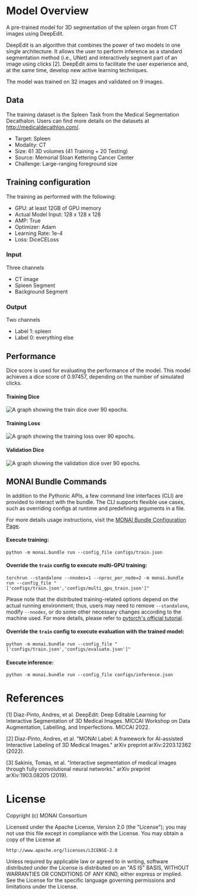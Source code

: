 # Model Overview
A pre-trained model for 3D segmentation of the spleen organ from CT images using DeepEdit.

DeepEdit is an algorithm that combines the power of two models in one single architecture. It allows the user to perform inference as a standard segmentation method (i.e., UNet) and interactively segment part of an image using clicks [2]. DeepEdit aims to facilitate the user experience and, at the same time, develop new active learning techniques.

The model was trained on 32 images and validated on 9 images.

## Data
The training dataset is the Spleen Task from the Medical Segmentation Decathalon. Users can find more details on the datasets at http://medicaldecathlon.com/.

- Target: Spleen
- Modality: CT
- Size: 61 3D volumes (41 Training + 20 Testing)
- Source: Memorial Sloan Kettering Cancer Center
- Challenge: Large-ranging foreground size

## Training configuration
The training as performed with the following:
- GPU: at least 12GB of GPU memory
- Actual Model Input: 128 x 128 x 128
- AMP: True
- Optimizer: Adam
- Learning Rate: 1e-4
- Loss: DiceCELoss

### Input
Three channels
- CT image
- Spleen Segment
- Background Segment

### Output
Two channels
- Label 1: spleen
- Label 0: everything else

## Performance

Dice score is used for evaluating the performance of the model. This model achieves a dice score of 0.97457, depending on the number of simulated clicks.

#### Training Dice
![A graph showing the train dice over 90 epochs.](https://developer.download.nvidia.com/assets/Clara/Images/monai_spleen_deepedit_annotation_train_dice_v2.png)

#### Training Loss
![A graph showing the training loss over 90 epochs.](https://developer.download.nvidia.com/assets/Clara/Images/monai_spleen_deepedit_annotation_train_loss_v2.png)

#### Validation Dice
![A graph showing the validation dice over 90 epochs.](https://developer.download.nvidia.com/assets/Clara/Images/monai_spleen_deepedit_annotation_val_dice_v2.png)

## MONAI Bundle Commands
In addition to the Pythonic APIs, a few command line interfaces (CLI) are provided to interact with the bundle. The CLI supports flexible use cases, such as overriding configs at runtime and predefining arguments in a file.

For more details usage instructions, visit the [MONAI Bundle Configuration Page](https://docs.monai.io/en/latest/config_syntax.html).

#### Execute training:

```
python -m monai.bundle run --config_file configs/train.json
```

#### Override the `train` config to execute multi-GPU training:

```
torchrun --standalone --nnodes=1 --nproc_per_node=2 -m monai.bundle run --config_file "['configs/train.json','configs/multi_gpu_train.json']"
```

Please note that the distributed training-related options depend on the actual running environment; thus, users may need to remove `--standalone`, modify `--nnodes`, or do some other necessary changes according to the machine used. For more details, please refer to [pytorch's official tutorial](https://pytorch.org/tutorials/intermediate/ddp_tutorial.html).

####  Override the `train` config to execute evaluation with the trained model:

```
python -m monai.bundle run --config_file "['configs/train.json','configs/evaluate.json']"
```

####  Execute inference:

```
python -m monai.bundle run --config_file configs/inference.json
```

# References
[1] Diaz-Pinto, Andres, et al. DeepEdit: Deep Editable Learning for Interactive Segmentation of 3D Medical Images. MICCAI Workshop on Data Augmentation, Labelling, and Imperfections. MICCAI 2022.

[2] Diaz-Pinto, Andres, et al. "MONAI Label: A framework for AI-assisted Interactive Labeling of 3D Medical Images." arXiv preprint arXiv:2203.12362 (2022).

[3] Sakinis, Tomas, et al. "Interactive segmentation of medical images through fully convolutional neural networks." arXiv preprint arXiv:1903.08205 (2019).

# License
Copyright (c) MONAI Consortium

Licensed under the Apache License, Version 2.0 (the "License");
you may not use this file except in compliance with the License.
You may obtain a copy of the License at

    http://www.apache.org/licenses/LICENSE-2.0

Unless required by applicable law or agreed to in writing, software
distributed under the License is distributed on an "AS IS" BASIS,
WITHOUT WARRANTIES OR CONDITIONS OF ANY KIND, either express or implied.
See the License for the specific language governing permissions and
limitations under the License.
